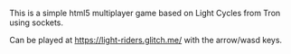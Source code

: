 This is a simple html5 multiplayer game based on Light Cycles from Tron using sockets.

Can be played at https://light-riders.glitch.me/ with the arrow/wasd keys.